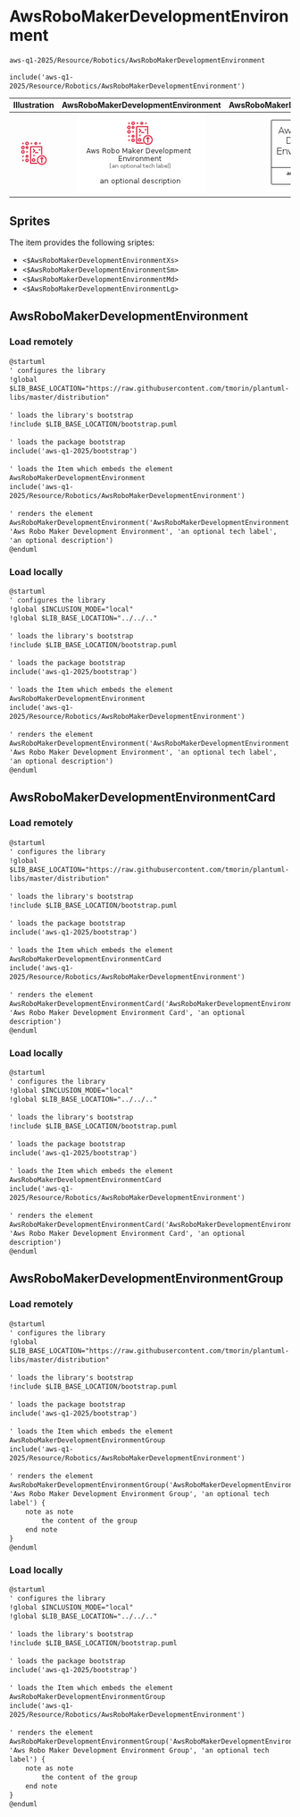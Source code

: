 # AwsRoboMakerDevelopmentEnvironment


```text
aws-q1-2025/Resource/Robotics/AwsRoboMakerDevelopmentEnvironment
```

```text
include('aws-q1-2025/Resource/Robotics/AwsRoboMakerDevelopmentEnvironment')
```



| Illustration | AwsRoboMakerDevelopmentEnvironment | AwsRoboMakerDevelopmentEnvironmentCard | AwsRoboMakerDevelopmentEnvironmentGroup |
| :---: | :---: | :---: | :---: |
| ![illustration for Illustration](../../../aws-q1-2025/Resource/Robotics/AwsRoboMakerDevelopmentEnvironment.png) | ![illustration for AwsRoboMakerDevelopmentEnvironment](../../../aws-q1-2025/Resource/Robotics/AwsRoboMakerDevelopmentEnvironment.Local.png) | ![illustration for AwsRoboMakerDevelopmentEnvironmentCard](../../../aws-q1-2025/Resource/Robotics/AwsRoboMakerDevelopmentEnvironmentCard.Local.png) | ![illustration for AwsRoboMakerDevelopmentEnvironmentGroup](../../../aws-q1-2025/Resource/Robotics/AwsRoboMakerDevelopmentEnvironmentGroup.Local.png) |



## Sprites
The item provides the following sriptes:

- `<$AwsRoboMakerDevelopmentEnvironmentXs>`
- `<$AwsRoboMakerDevelopmentEnvironmentSm>`
- `<$AwsRoboMakerDevelopmentEnvironmentMd>`
- `<$AwsRoboMakerDevelopmentEnvironmentLg>`





## AwsRoboMakerDevelopmentEnvironment

### Load remotely
```plantuml
@startuml
' configures the library
!global $LIB_BASE_LOCATION="https://raw.githubusercontent.com/tmorin/plantuml-libs/master/distribution"

' loads the library's bootstrap
!include $LIB_BASE_LOCATION/bootstrap.puml

' loads the package bootstrap
include('aws-q1-2025/bootstrap')

' loads the Item which embeds the element AwsRoboMakerDevelopmentEnvironment
include('aws-q1-2025/Resource/Robotics/AwsRoboMakerDevelopmentEnvironment')

' renders the element
AwsRoboMakerDevelopmentEnvironment('AwsRoboMakerDevelopmentEnvironment', 'Aws Robo Maker Development Environment', 'an optional tech label', 'an optional description')
@enduml
```

### Load locally
```plantuml
@startuml
' configures the library
!global $INCLUSION_MODE="local"
!global $LIB_BASE_LOCATION="../../.."

' loads the library's bootstrap
!include $LIB_BASE_LOCATION/bootstrap.puml

' loads the package bootstrap
include('aws-q1-2025/bootstrap')

' loads the Item which embeds the element AwsRoboMakerDevelopmentEnvironment
include('aws-q1-2025/Resource/Robotics/AwsRoboMakerDevelopmentEnvironment')

' renders the element
AwsRoboMakerDevelopmentEnvironment('AwsRoboMakerDevelopmentEnvironment', 'Aws Robo Maker Development Environment', 'an optional tech label', 'an optional description')
@enduml
```

## AwsRoboMakerDevelopmentEnvironmentCard

### Load remotely
```plantuml
@startuml
' configures the library
!global $LIB_BASE_LOCATION="https://raw.githubusercontent.com/tmorin/plantuml-libs/master/distribution"

' loads the library's bootstrap
!include $LIB_BASE_LOCATION/bootstrap.puml

' loads the package bootstrap
include('aws-q1-2025/bootstrap')

' loads the Item which embeds the element AwsRoboMakerDevelopmentEnvironmentCard
include('aws-q1-2025/Resource/Robotics/AwsRoboMakerDevelopmentEnvironment')

' renders the element
AwsRoboMakerDevelopmentEnvironmentCard('AwsRoboMakerDevelopmentEnvironmentCard', 'Aws Robo Maker Development Environment Card', 'an optional description')
@enduml
```

### Load locally
```plantuml
@startuml
' configures the library
!global $INCLUSION_MODE="local"
!global $LIB_BASE_LOCATION="../../.."

' loads the library's bootstrap
!include $LIB_BASE_LOCATION/bootstrap.puml

' loads the package bootstrap
include('aws-q1-2025/bootstrap')

' loads the Item which embeds the element AwsRoboMakerDevelopmentEnvironmentCard
include('aws-q1-2025/Resource/Robotics/AwsRoboMakerDevelopmentEnvironment')

' renders the element
AwsRoboMakerDevelopmentEnvironmentCard('AwsRoboMakerDevelopmentEnvironmentCard', 'Aws Robo Maker Development Environment Card', 'an optional description')
@enduml
```

## AwsRoboMakerDevelopmentEnvironmentGroup

### Load remotely
```plantuml
@startuml
' configures the library
!global $LIB_BASE_LOCATION="https://raw.githubusercontent.com/tmorin/plantuml-libs/master/distribution"

' loads the library's bootstrap
!include $LIB_BASE_LOCATION/bootstrap.puml

' loads the package bootstrap
include('aws-q1-2025/bootstrap')

' loads the Item which embeds the element AwsRoboMakerDevelopmentEnvironmentGroup
include('aws-q1-2025/Resource/Robotics/AwsRoboMakerDevelopmentEnvironment')

' renders the element
AwsRoboMakerDevelopmentEnvironmentGroup('AwsRoboMakerDevelopmentEnvironmentGroup', 'Aws Robo Maker Development Environment Group', 'an optional tech label') {
    note as note
        the content of the group
    end note
}
@enduml
```

### Load locally
```plantuml
@startuml
' configures the library
!global $INCLUSION_MODE="local"
!global $LIB_BASE_LOCATION="../../.."

' loads the library's bootstrap
!include $LIB_BASE_LOCATION/bootstrap.puml

' loads the package bootstrap
include('aws-q1-2025/bootstrap')

' loads the Item which embeds the element AwsRoboMakerDevelopmentEnvironmentGroup
include('aws-q1-2025/Resource/Robotics/AwsRoboMakerDevelopmentEnvironment')

' renders the element
AwsRoboMakerDevelopmentEnvironmentGroup('AwsRoboMakerDevelopmentEnvironmentGroup', 'Aws Robo Maker Development Environment Group', 'an optional tech label') {
    note as note
        the content of the group
    end note
}
@enduml
```

